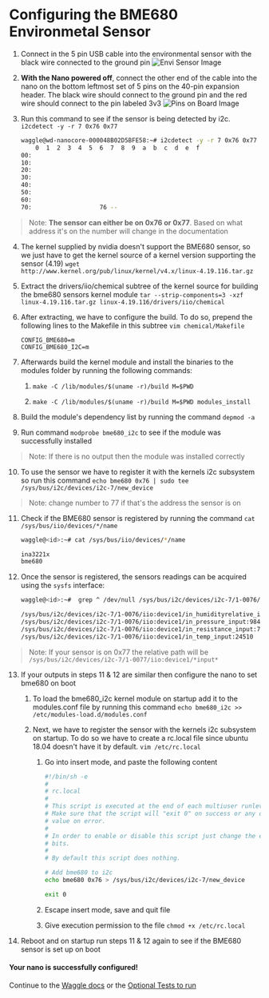 # Configuring the BME680 Environmetal Sensor


1. Connect in the 5 pin USB cable into the environmental sensor with the black wire connected to the ground pin
  <img alt='Envi Sensor Image' src='./images/envi.jpeg'></img>

2. **With the Nano powered off**, connect the other end of the cable into the nano on the bottom leftmost set of 5 pins on the 40-pin expansion header.
The black wire should connect to the ground pin and the red wire should connect to the pin labeled 3v3
  <img alt='Pins on Board Image' src='./images/envi-board.jpeg'></img>

3. Run this command to see if the sensor is being detected by i2c. `i2cdetect -y -r 7 0x76 0x77`

    ```bash
    waggle@wd-nanocore-000048B02D5BFE58:~# i2cdetect -y -r 7 0x76 0x77
        0  1  2  3  4  5  6  7  8  9  a  b  c  d  e  f
    00:                                                 
    10:                                                 
    20:                                                 
    30:                                                 
    40:                                                 
    50:                                                 
    60:                                                 
    70:                   76 -- 
    ```
> Note: **The sensor can either be on 0x76 or 0x77**. Based on what address it's on the number will change in the documentation

4.  The kernel supplied by nvidia doesn't support the BME680 sensor, so we just have to get the kernel source of a kernel version supporting the sensor (4.19)
`wget http://www.kernel.org/pub/linux/kernel/v4.x/linux-4.19.116.tar.gz`

5.  Extract the drivers/iio/chemical subtree of the kernel source for building the bme680 sensors kernel module
`tar --strip-components=3 -xzf linux-4.19.116.tar.gz linux-4.19.116/drivers/iio/chemical`

6.  After extracting, we have to configure the build. To do so, prepend the following lines to the Makefile in this subtree `vim chemical/Makefile`

    ```
    CONFIG_BME680=m
    CONFIG_BME680_I2C=m
    ```

7.  Afterwards build the kernel module and install the binaries to the modules folder by running the following commands:

    1. `make -C /lib/modules/$(uname -r)/build M=$PWD`

    2. `make -C /lib/modules/$(uname -r)/build M=$PWD modules_install`

8.  Build the module's dependency list by running the command `depmod -a`

9.  Run command `modprobe bme680_i2c` to see if the module was successfully installed
> Note: If there is no output then the module was installed correctly

10.  To use the sensor we have to register it with the kernels i2c subsystem so run this command `echo bme680 0x76 | sudo tee /sys/bus/i2c/devices/i2c-7/new_device`
> Note: change number to 77 if that's the address the sensor is on

11. Check if the BME680 sensor is registered by running the command `cat /sys/bus/iio/devices/*/name`

    ```bash
    waggle@<id>:~# cat /sys/bus/iio/devices/*/name

    ina3221x
    bme680
    ```

12.  Once the sensor is registered, the sensors readings can be acquired using the `sysfs` interface:

        ```bash
        waggle@<id>:~#  grep ^ /dev/null /sys/bus/i2c/devices/i2c-7/1-0076/iio:device1/*input*

        /sys/bus/i2c/devices/i2c-7/1-0076/iio:device1/in_humidityrelative_input:63.827000000
        /sys/bus/i2c/devices/i2c-7/1-0076/iio:device1/in_pressure_input:984.630000000
        /sys/bus/i2c/devices/i2c-7/1-0076/iio:device1/in_resistance_input:7234
        /sys/bus/i2c/devices/i2c-7/1-0076/iio:device1/in_temp_input:24510
        ```
> Note: If your sensor is on 0x77 the relative path will be `/sys/bus/i2c/devices/i2c-7/1-0077/iio:device1/*input*`

13. If your outputs in steps 11 & 12 are similar then configure the nano to set bme680 on boot

    1. To load the bme680_i2c kernel module on startup add it to the modules.conf file by running this command `echo bme680_i2c >> /etc/modules-load.d/modules.conf`

    2. Next, we have to register the sensor with the kernels i2c subsystem on startup. To do so we have to create a rc.local file since ubuntu 18.04 doesn't have it by default. `vim /etc/rc.local`

        1. Go into insert mode, and paste the following content

            ```bash
            #!/bin/sh -e
            #
            # rc.local
            #
            # This script is executed at the end of each multiuser runlevel.
            # Make sure that the script will "exit 0" on success or any other
            # value on error.
            #
            # In order to enable or disable this script just change the execution
            # bits.
            #
            # By default this script does nothing.

            # Add bme680 to i2c
            echo bme680 0x76 > /sys/bus/i2c/devices/i2c-7/new_device

            exit 0
            ```

        2. Escape insert mode, save and quit file

        3. Give execution permission to the file `chmod +x /etc/rc.local`

14. Reboot and on startup run steps 11 & 12 again to see if the BME680 sensor is set up on boot

#### Your nano is successfully configured!
Continue to the [Waggle docs](https://docs.waggle-edge.ai/docs/about/overview) or the [Optional Tests to run](./test_nano.md)
